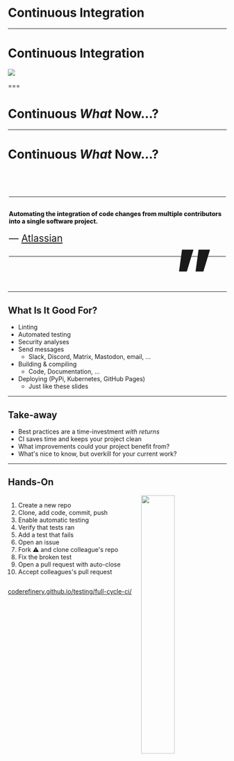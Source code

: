 <!--
title: Continuous Integration
description: Automate All The things!
author: Ole Mussmann
version: 4.3.1
plugins: RevealMarkdown, RevealChalkboard, RevealHighlight, RevealMath.KaTeX, RevealMenu, RevealNotes, RevealSearch, RevealZoom
-->

<!-- .slide: data-state="blue_overlay yellow_flag yellow_strip purple_half_circle_bottom purple_blob right_e_top" data-background-video="./files/steampunk-85358.mp4" data-background-video-loop data-background-video-muted="true" data-auto-animate data-auto-animate-id="title" -->

# Continuous Integration


---

<!-- .slide: data-state="blue_overlay yellow_flag yellow_strip purple_half_circle_bottom purple_blob right_e_top" data-background-video="./files/steampunk-85358.mp4" data-background-video-loop data-background-video-muted="true" data-auto-animate data-auto-animate-id="title" -->

# Continuous Integration
<img src="./files/automate.jpg">



===

<!-- .slide: data-state="blue_overlay yellow_flag logo" data-background="./files/reload-97640.svg" data-background-size="50%" data-auto-animate data-auto-animate-id="what" -->


# Continuous _What_ Now...?

---

<!-- .slide: data-state="blue_overlay 9 yellow_flag logo" data-background="./files/reload-97640.svg" data-background-size="50%" data-auto-animate data-auto-animate-id="what" -->

<style>

/* Blockquote main style */
.blockquote {
    position: relative;
    font-weight: 800;
    padding: 30px 0;
    width: 100%;
    max-width: 500px;
    z-index: 1;
    margin: 80px auto;
    align-self: center;
    border-top: solid 1px;
    border-bottom: solid 1px;
}

/* Blockquote header */
.blockquote h1 {
    position: relative;
    font-size: small;
    font-weight: 800;
    line-height: 1;
    margin: 0;
}

/* Blockquote right double quotes */
.blockquote:after {
    position: absolute;
    content: "”";
    font-size: 10rem;
    line-height: 0;
    bottom: -43px;
    right: 30px;
}

/* increase header size after 600px */
@media all and (min-width: 600px) {
    .blockquote h1 {
        font-size: 60px;
   }

}

/* Blockquote subheader */
.blockquote h4 {
    position: relative;
    font-size: 1.4rem;
    font-weight: normal;
    line-height: 1;
    margin: 0;
    padding-top: 20px;
    z-index: 1;
}

</style>

# Continuous _What_ Now...?

<div class="blockquote">
  Automating the integration of code changes from multiple contributors into a single software project.
<h4>&mdash; <a href="atlassian.com/continuous-delivery/continuous-integration">Atlassian</a></h4>
</div>

---

<!-- .slide: data-state="blue_overlay yellow_flag logo 9" data-background="./files/reload-97640.svg" data-background-size="50%" -->

## What Is It Good For?
- Linting
- Automated testing
- Security analyses
- Send messages
  - Slack, Discord, Matrix, Mastodon, email, ...
- Building & compiling
  - Code, Documentation, ...
- Deploying (PyPi, Kubernetes, GitHub Pages)
  - Just like these slides

---

<!-- .slide: data-state="blue_overlay yellow_flag logo 9" data-background="./files/reload-97640.svg" data-background-size="50%" -->

## Take-away

- Best practices are a time-investment _with returns_
- CI saves time and keeps your project clean
- What improvements could your project benefit from?
- What's nice to know, but overkill for your current work?

---

<!-- .slide: data-state="blue_overlay yellow_flag logo 9" data-background="./files/reload-97640.svg" data-background-size="50%" -->

## Hands-On

<div style="float: left; width: 60%; margin-bottom: 1em;">
  <ol>
    <li>Create a new repo</li>
    <li>Clone, add code, commit, push</li>
    <li>Enable automatic testing</li>
    <li>Verify that tests ran</li>
    <li>Add a test that fails</li>
    <li>Open an issue</li>
    <li>Fork ⚠️ and clone colleague's repo</li>
    <li>Fix the broken test</li>
    <li>Open a pull request with auto-close</li>
    <li>Accept colleagues's pull request</li>
  </ol>
</div>
<img style="float: right; width: 39%;" src="./files/full-cycle-ci.png">

<a href="https://coderefinery.github.io/testing/full-cycle-ci/">coderefinery.github.io/testing/full-cycle-ci/</a>

